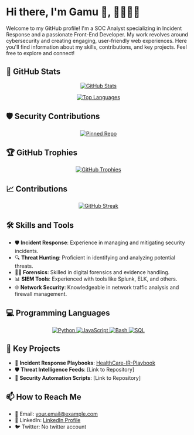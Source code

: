 

# Hi there, I'm Gamu 👋, 👩🏽‍💻👑

Welcome to my GitHub profile! I'm a SOC Analyst specializing in Incident Response and a passionate Front-End Developer. My work revolves around cybersecurity and creating engaging, user-friendly web experiences. Here you'll find information about my skills, contributions, and key projects. Feel free to explore and connect! 

## 🚀 GitHub Stats

<p align="center">
  <a href="https://github.com/CoderBlee">
    <img src="https://github-readme-stats.vercel.app/api?username=CoderBlee&show_icons=true&theme=radical&count_private=true&include_all_commits=true" alt="GitHub Stats" />
  </a>
</p>

<p align="center">
  <a href="https://github.com/CoderBlee">
    <img src="https://github-readme-stats.vercel.app/api/top-langs/?username=CoderBlee&layout=compact&theme=radical" alt="Top Languages" />
  </a>
</p>

## 🛡️ Security Contributions

<p align="center">
  <a href="https://github.com/CoderBlee">
    <img src="https://github-readme-stats.vercel.app/api/pin/?username=CoderBlee&repo=your-repo-name&theme=radical" alt="Pinned Repo" />
  </a>
</p>

## 🏆 GitHub Trophies

<p align="center">
  <a href="https://github.com/CoderBlee">
    <img src="https://github-profile-trophy.vercel.app/?username=CoderBlee&theme=radical&column=7" alt="GitHub Trophies" />
  </a>
</p>

## 📈 Contributions

<p align="center">
  <a href="https://github.com/CoderBlee">
    <img src="https://github-readme-streak-stats.herokuapp.com/?user=CoderBlee&theme=radical" alt="GitHub Streak" />
  </a>
</p>

## 🛠️ Skills and Tools

- 🛡️ **Incident Response**: Experience in managing and mitigating security incidents.
- 🔍 **Threat Hunting**: Proficient in identifying and analyzing potential threats.
- 🧑‍💻 **Forensics**: Skilled in digital forensics and evidence handling.
- 📊 **SIEM Tools**: Experienced with tools like Splunk, ELK, and others.
- 🌐 **Network Security**: Knowledgeable in network traffic analysis and firewall management.

## 💻 Programming Languages

<p align="center">
  <a href="https://github.com/CoderBlee">
    <img src="https://img.shields.io/badge/Programming%20Languages-Python-blue?style=for-the-badge&logo=python" alt="Python" />
    <img src="https://img.shields.io/badge/Programming%20Languages-JavaScript-yellow?style=for-the-badge&logo=javascript" alt="JavaScript" />
    <img src="https://img.shields.io/badge/Programming%20Languages-Bash-black?style=for-the-badge&logo=gnu-bash" alt="Bash" />
    <img src="https://img.shields.io/badge/Programming%20Languages-SQL-lightgrey?style=for-the-badge&logo=sqlite" alt="SQL" />
  </a>
</p>

## 🔗 Key Projects

- 📜 **Incident Response Playbooks**: [HealthCare-IR-Playbook](https://github.com/CoderBlee/HealthCare-IR-Playbook)
- 🛡️ **Threat Intelligence Feeds**: [Link to Repository]
- 🤖 **Security Automation Scripts**: [Link to Repository]

## 📫 How to Reach Me

- 📧 Email: [your.email@example.com](mailto:your.email@example.com)
- 💼 LinkedIn: [LinkedIn Profile](https://www.linkedin.com/in/gamuchirai-blessing-muchafa/)
- 🐦 Twitter: No twitter account
